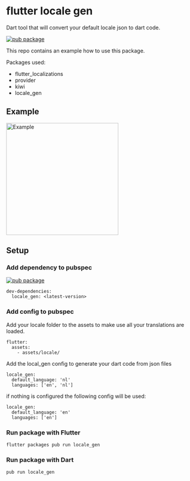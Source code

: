 # flutter locale gen

Dart tool that will convert your default locale json to dart code.

[![pub package](https://img.shields.io/pub/v/locale_gen.svg)](https://pub.dartlang.org/packages/locale_gen)

This repo contains an example how to use this package.

Packages used:
 - flutter_localizations
 - provider
 - kiwi
 - locale_gen

## Example

<img src="https://github.com/vanlooverenkoen/locale_gen/blob/master/assets/example.gif?raw=true" alt="Example" width="300"/>

## Setup

### Add dependency to pubspec

[![pub package](https://img.shields.io/pub/v/locale_gen.svg)](https://pub.dartlang.org/packages/locale_gen)
```
dev-dependencies:
  locale_gen: <latest-version>
```

### Add config to pubspec

Add your locale folder to the assets to make use all your translations are loaded.
```
flutter:
  assets:
    - assets/locale/
```

Add the local_gen config to generate your dart code from json files
```
locale_gen:
  default_language: 'nl'
  languages: ['en', 'nl']
```

if nothing is configured the following config will be used:
```
locale_gen:
  default_language: 'en'
  languages: ['en']
```

### Run package with Flutter

```
flutter packages pub run locale_gen
```

### Run package with Dart

```
pub run locale_gen
```
